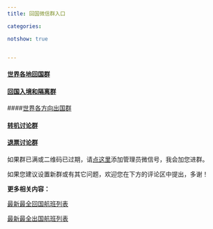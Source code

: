 ```yaml
---
title: 回国微信群入口

categories:

notshow: true


---
```


#### [世界各地回国群](https://mp.weixin.qq.com/s/ihMYU-6iIArwB9TqD49Ueg)



#### [回国入境和隔离群](https://mp.weixin.qq.com/s/iO6d4poad1E3WDRCkG61Ew)



####[世界各方向出国群](https://mp.weixin.qq.com/s/ihMYU-6iIArwB9TqD49Ueg)



#### [转机讨论群](https://mp.weixin.qq.com/s/lD0SCHUhaCT41UNF7_oGoQ)



#### [退票讨论群](https://mp.weixin.qq.com/s/KO0rZ0BzDTlmwLXP_Npc8Q)



如果群已满或二维码已过期，请[点这里](https://mp.weixin.qq.com/s/lm14EySamxKjeVbmqG_Nng)添加管理员微信号，我会加您进群。



如果您建议设置新群或有其它问题，欢迎您在下方的评论区中提出，多谢！



**更多相关内容：**

[最新最全回国航班列表](/回国航班列表)

[最新最全出国航班列表](/出国航班列表)